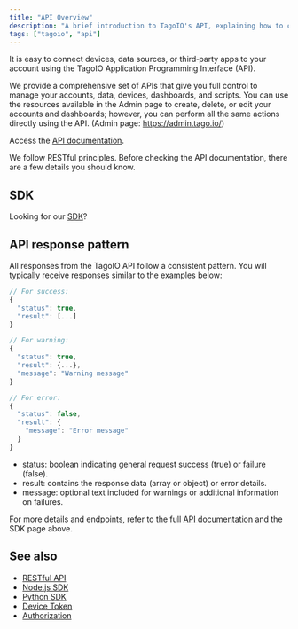 ```yaml
---
title: "API Overview"
description: "A brief introduction to TagoIO's API, explaining how to connect devices and applications, where to find the API documentation and SDK, and the standard response pattern returned by the API."
tags: ["tagoio", "api"]
---
```


It is easy to connect devices, data sources, or third‑party apps to your account using the TagoIO Application Programming Interface (API).

We provide a comprehensive set of APIs that give you full control to manage your accounts, data, devices, dashboards, and scripts. You can use the resources available in the Admin page to create, delete, or edit your accounts and dashboards; however, you can perform all the same actions directly using the API. (Admin page: https://admin.tago.io/)

Access the [API documentation](https://docs.tago.io/api/).

We follow RESTful principles. Before checking the API documentation, there are a few details you should know.

## SDK
Looking for our [SDK](../sdk/index)?

## API response pattern
All responses from the TagoIO API follow a consistent pattern. You will typically receive responses similar to the examples below:

```javascript
// For success:
{
  "status": true,
  "result": [...]
}

// For warning:
{
  "status": true,
  "result": {...},
  "message": "Warning message"
}

// For error:
{
  "status": false,
  "result": {
    "message": "Error message"
  }
}
```

- status: boolean indicating general request success (true) or failure (false).
- result: contains the response data (array or object) or error details.
- message: optional text included for warnings or additional information on failures.

For more details and endpoints, refer to the full [API documentation](https://docs.tago.io/api/) and the SDK page above.

## See also

- [RESTful API](./restful-api)
- [Node.js SDK](../sdk/nodejs-sdk)
- [Python SDK](../sdk/python-sdk)
- [Device Token](../devices/device-token)
- [Authorization](../security/authorization)